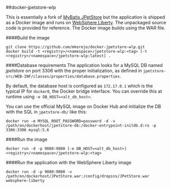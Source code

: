 ##docker-jpetstore-wlp

This is essentially a fork of [MyBatis JPetStore](https://github.com/mybatis/jpetstore-6) but the application is shipped as a Docker image and runs on [WebSphere Liberty](https://hub.docker.com/_/websphere-liberty/). The unpackaged source code is provided for reference. The Docker image builds using the WAR file.

####Build the image
```
git clone https://github.com/mkorejo/docker-jpetstore-wlp.git
docker build -t <registry>/<namespace>/jpetstore-wlp:<tag> [-t <registry>/<namespace>/jpetstore-wlp:latest] .
```

####Database requirements
The application looks for a MySQL DB named *jpetstore* on port 3306 with the proper initialization, as defined in `jpetstore-src/WEB-INF/classes/properties/database.properties`.

By default, the database host is configured as `172.17.0.1` which is the typical IP for `docker0`, the Docker bridge interface. You can override this at runtime using `-e DB_HOST=<alt_db_host>`.

You can use the official MySQL image on Docker Hub and initialize the DB with the SQL in `jpetstore-db/` like this:
```
docker run -e MYSQL_ROOT_PASSWORD=password -d -v /path/on/dockerhost/jpetstore-db:/docker-entrypoint-initdb.d:ro -p 3306:3306 mysql:5.6
```

####Run the image
```
docker run -d -p 9080:9080 [-e DB_HOST=<alt_db_host>] <registry>/<namespace>/jpetstore-wlp:<tag>
```

####Run the application with the WebSphere Liberty image
```
docker run -d -p 9080:9080 -v /path/on/dockerhost/JPetStore.war:/config/dropins/JPetStore.war websphere-liberty
```

